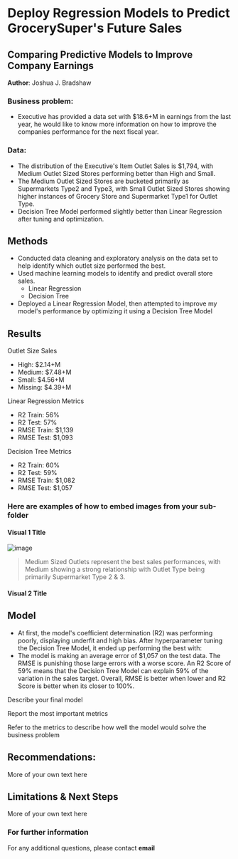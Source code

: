 # Deploy Regression Models to Predict GrocerySuper's Future Sales
## Comparing Predictive Models to Improve Company Earnings

**Author**: Joshua J. Bradshaw 

### Business problem:

* Executive has provided a data set with $18.6+M in earnings from the last year, he would like to know more information on how to improve the companies performance for the next fiscal year.


### Data:
* The distribution of the Executive's Item Outlet Sales is $1,794, with Medium Outlet Sized Stores performing better than High and Small.
* The Medium Outlet Sized Stores are bucketed primarily as Supermarkets Type2 and Type3, with Small Outlet Sized Stores showing higher instances of Grocery Store and Supermarket Type1 for Outlet Type.
* Decision Tree Model performed slightly better than Linear Regression after tuning and optimization.

## Methods
* Conducted data cleaning and exploratory analysis on the data set to help identify which outlet size performed the best.
* Used machine learning models to identify and predict overall store sales.
  * Linear Regression
  * Decision Tree
* Deployed a Linear Regression Model, then attempted to improve my model's performance by optimizing it using a Decision Tree Model


## Results
Outlet Size Sales
* High: $2.14+M
* Medium: $7.48+M
* Small: $4.56+M
* Missing: $4.39+M

Linear Regression Metrics
  * R2 Train: 56%
  * R2 Test: 57%
  * RMSE Train: $1,139
  * RMSE Test: $1,093

Decision Tree Metrics
  * R2 Train: 60%
  * R2 Test: 59%
  * RMSE Train: $1,082
  * RMSE Test: $1,057

### Here are examples of how to embed images from your sub-folder

#### Visual 1 Title
![image](https://user-images.githubusercontent.com/83310016/176863869-1b48ed04-eaf0-426b-9a1a-2c31a6637f32.png)


> Medium Sized Outlets represent the best sales performances, with Medium showing a strong relationship with Outlet Type being primarily Supermarket Type 2 & 3.

#### Visual 2 Title

## Model
* At first, the model's coefficient determination (R2) was performing poorly, displaying underfit and high bias. After hyperparameter tuning the Decision Tree Model, it ended up performing the best with:
* The model is making an average error of $1,057 on the test data. The RMSE is punishing those large errors with a worse score. An R2 Score of 59% means that the Decision Tree Model can explain 59% of the variation in the sales target. Overall, RMSE is better when lower and R2 Score is better when its closer to 100%.

Describe your final model

Report the most important metrics

Refer to the metrics to describe how well the model would solve the business problem

## Recommendations:

More of your own text here


## Limitations & Next Steps

More of your own text here


### For further information


For any additional questions, please contact **email**
